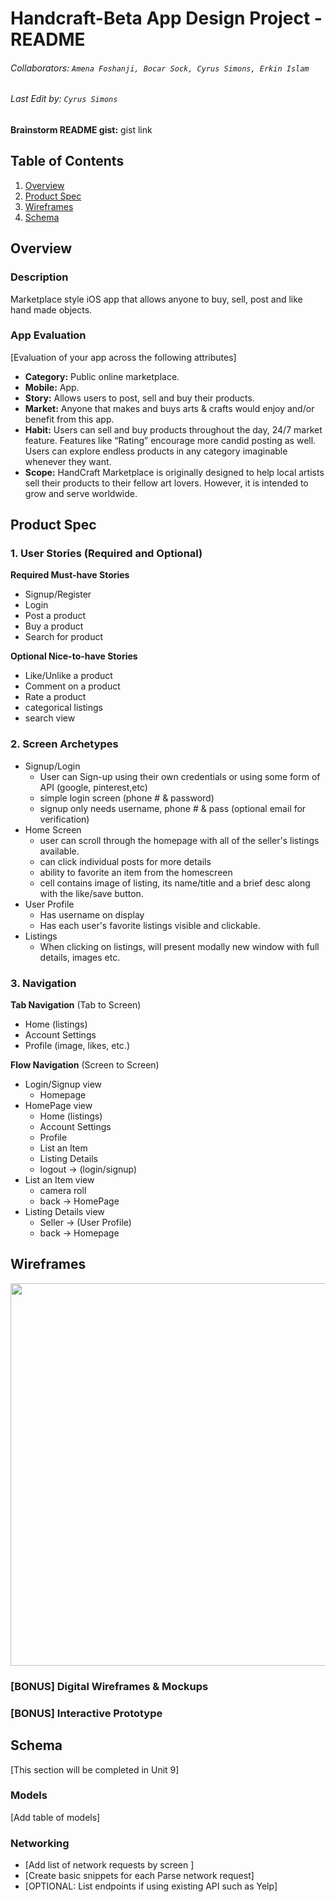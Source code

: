 Handcraft-Beta App Design Project - README
===

###### Collaborators: `Amena Foshanji, Bocar Sock, Cyrus Simons, Erkin Islam`

###### Last Edit by: `Cyrus Simons`

**Brainstorm README gist:** <a src='https://gist.github.com/cjsproject/f28f1030a4f81257d9342e887fd2a866'>gist link</a>

## Table of Contents
1. [Overview](#Overview)
1. [Product Spec](#Product-Spec)
1. [Wireframes](#Wireframes)
2. [Schema](#Schema)

## Overview
### Description
Marketplace style iOS app that allows anyone to buy, sell, post and like hand made objects.

### App Evaluation
[Evaluation of your app across the following attributes]
- **Category:** Public online marketplace. 
- **Mobile:** App.
- **Story:** Allows users to post, sell and buy their products.
- **Market:** Anyone that makes and buys arts & crafts would enjoy and/or benefit from this app.
- **Habit:** Users can sell and buy products throughout the day, 24/7 market feature. Features like “Rating” encourage more candid posting as well. Users can explore endless products in any category imaginable whenever they want.
- **Scope:** HandCraft Marketplace is originally designed to help local artists sell their products to their fellow art lovers. However, it is intended to grow and serve worldwide.


## Product Spec

### 1. User Stories (Required and Optional)

**Required Must-have Stories**

* Signup/Register
* Login
* Post a product
* Buy a product
* Search for product


**Optional Nice-to-have Stories**

* Like/Unlike a product
* Comment on a product
* Rate a product
* categorical listings
* search view

### 2. Screen Archetypes

* Signup/Login
   * User can Sign-up using their own credentials or using some form of API (google, pinterest,etc)
   * simple login screen (phone # & password)
   * signup only needs username, phone # & pass (optional email for verification)
* Home Screen
   * user can scroll through the homepage with all of the seller's listings available.
   * can click individual posts for more details
   * ability to favorite an item from the homescreen
   * cell contains image of listing, its name/title and a brief desc along with the like/save button.
* User Profile
    * Has username on display
    * Has each user's favorite listings visible and clickable.
* Listings
    * When clicking on listings, will present modally new window with full details, images etc.

### 3. Navigation

**Tab Navigation** (Tab to Screen)

* Home (listings)
* Account Settings
* Profile (image, likes, etc.)

**Flow Navigation** (Screen to Screen)

* Login/Signup view
   * Homepage
* HomePage view
   * Home (listings)
   * Account Settings
   * Profile
   * List an Item
   * Listing Details
   * logout -> (login/signup)
* List an Item view
    * camera roll
    * back -> HomePage
* Listing Details view
    * Seller -> (User Profile)
    * back -> Homepage


## Wireframes

<img src="https://i.ibb.co/rpBMgSr/Marketplace-Wireframe.jpg" width=612>


### [BONUS] Digital Wireframes & Mockups

### [BONUS] Interactive Prototype

## Schema 
[This section will be completed in Unit 9]
### Models
[Add table of models]
### Networking
- [Add list of network requests by screen ]
- [Create basic snippets for each Parse network request]
- [OPTIONAL: List endpoints if using existing API such as Yelp]

